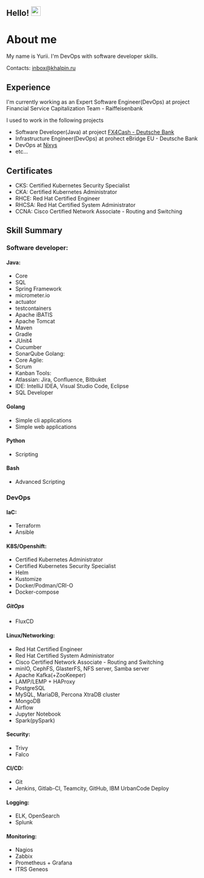 ## Hello! <img src="https://media.giphy.com/media/hvRJCLFzcasrR4ia7z/giphy.gif" width="25px">



# About me

My name is Yurii. 
I'm DevOps with software developer skills.

Contacts: inbox@khalpin.ru

## Experience
I'm currently working as an Expert Software Engineer(DevOps) at project Financial Service Capitalization Team - Raiffeisenbank

I used to work in the following projects
- Software Developer(Java) at project [FX4Cash - Deutsche Bank](https://corporates.db.com/solutions/corporate-bank-solutions/cash-management/cross-currency-transactions)
- Infrastructure Engineer(DevOps) at prohect eBridge EU - Deutsche Bank
- DevOps at [Nixys](https://nixys.ru/)
- etc...

## Certificates
- CKS: Certified Kubernetes Security Specialist
- CKA: Certified Kubernetes Administrator
- RHCE: Red Hat Certified Engineer
- RHCSA: Red Hat Certified System Administrator
- CCNA: Cisco Certified Network Associate - Routing and Switching


## Skill Summary
### Software developer:
#### Java:
- Core
- SQL
- Spring Framework
- micrometer.io
- actuator
- testcontainers
- Apache iBATIS
- Apache Tomcat
- Maven
- Gradle
- JUnit4
- Cucumber
- SonarQube
  Golang:
- Core
  Agile:
- Scrum
- Kanban
  Tools:
- Atlassian: Jira, Confluence, Bitbuket
- IDE: IntelliJ IDEA, Visual Studio Code, Eclipse
- SQL Developer

#### Golang
- Simple cli applications
- Simple web applications

#### Python
- Scripting

#### Bash
- Advanced Scripting

### DevOps
#### IaC:
- Terraform
- Ansible

#### K8S/Openshift:
- Certified Kubernetes Administrator
- Certified Kubernetes Security Specialist
- Helm
- Kustomize
- Docker/Podman/CRI-O
- Docker-compose

##### GitOps
- FluxCD

#### Linux/Networking:
- Red Hat Certified Engineer
- Red Hat Certified System Administrator
- Cisco Certified Network Associate - Routing and Switching
- minIO, CephFS, GlasterFS, NFS server, Samba server
- Apache Kafka(+ZooKeeper)
- LAMP/LEMP + HAProxy
- PostgreSQL
- MySQL, MariaDB, Percona XtraDB cluster
- MongoDB
- Airflow
- Jupyter Notebook
- Spark(pySpark)

#### Security:
- Trivy
- Falco

#### CI/CD:
- Git
- Jenkins, Gitlab-CI, Teamcity, GitHub, IBM UrbanCode Deploy

####  Logging:
- ELK, OpenSearch
- Splunk

#### Monitoring:
- Nagios
- Zabbix
- Prometheus + Grafana
- ITRS Geneos




